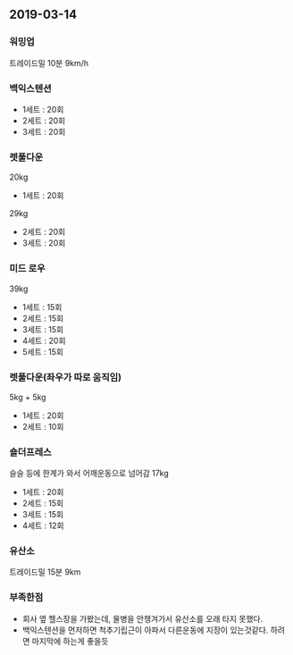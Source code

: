 ## 2019-03-14

### 워밍업 
트레이드밀 10분 9km/h

### 백익스텐션
- 1세트 : 20회
- 2세트 : 20회
- 3세트 : 20회

### 렛풀다운
20kg
- 1세트 : 20회

29kg
- 2세트 : 20회
- 3세트 : 20회

### 미드 로우
39kg
- 1세트 : 15회
- 2세트 : 15회
- 3세트 : 15회
- 4세트 : 20회
- 5세트 : 15회

### 렛풀다운(좌우가 따로 움직임)
5kg + 5kg
- 1세트 : 20회
- 2세트 : 10회

### 숄더프레스
슬슬 등에 한계가 와서 어깨운동으로 넘어감
17kg
- 1세트 : 20회
- 2세트 : 15회
- 3세트 : 15회
- 4세트 : 12회

### 유산소
트레이드밀 15분 9km

### 부족한점
- 회사 옆 헬스장을 가봤는데, 물병을 안챙겨가서 유산소를 오래 타지 못했다.
- 백익스텐션을 먼저하면 척추기립근이 아파서 다른운동에 지장이 있는것같다. 하려면 마지막에 하는게 좋을듯
